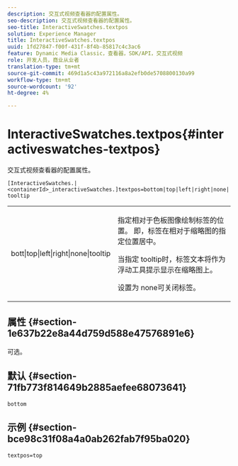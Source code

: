 ```yaml
---
description: 交互式视频查看器的配置属性。
seo-description: 交互式视频查看器的配置属性。
seo-title: InteractiveSwatches.textpos
solution: Experience Manager
title: InteractiveSwatches.textpos
uuid: 1fd27847-f00f-431f-8f4b-85817c4c3ac6
feature: Dynamic Media Classic，查看器，SDK/API，交互式视频
role: 开发人员，商业从业者
translation-type: tm+mt
source-git-commit: 469d1a5c43a972116a8a2efb0de5708800130a99
workflow-type: tm+mt
source-wordcount: '92'
ht-degree: 4%

---
```



# InteractiveSwatches.textpos{#interactiveswatches-textpos}

交互式视频查看器的配置属性。

`[InteractiveSwatches.|<containerId>_interactiveSwatches.]textpos=bottom|top|left|right|none|tooltip`

<table id="table_441553CD34C94A58A9D7CBF772DEDDB6"> 
 <tbody> 
  <tr> 
   <td colname="col1"> <p> <span class="codeph"> bott|top|left|right|none|tooltip</span> </p> </td> 
   <td colname="col2"> <p> 指定相对于色板图像绘制标签的位置。 即，标签在相对于缩略图的指定位置居中。 </p> <p>当指定<span class="codeph"> tooltip</span>时，标签文本将作为浮动工具提示显示在缩略图上。 </p> <p>设置为<span class="codeph"> none</span>可关闭标签。 </p> </td> 
  </tr> 
 </tbody> 
</table>

## 属性 {#section-1e637b22e8a44d759d588e47576891e6}

可选。

## 默认 {#section-71fb773f814649b2885aefee68073641}

`bottom`

## 示例 {#section-bce98c31f08a4a0ab262fab7f95ba020}

```
textpos=top
```

